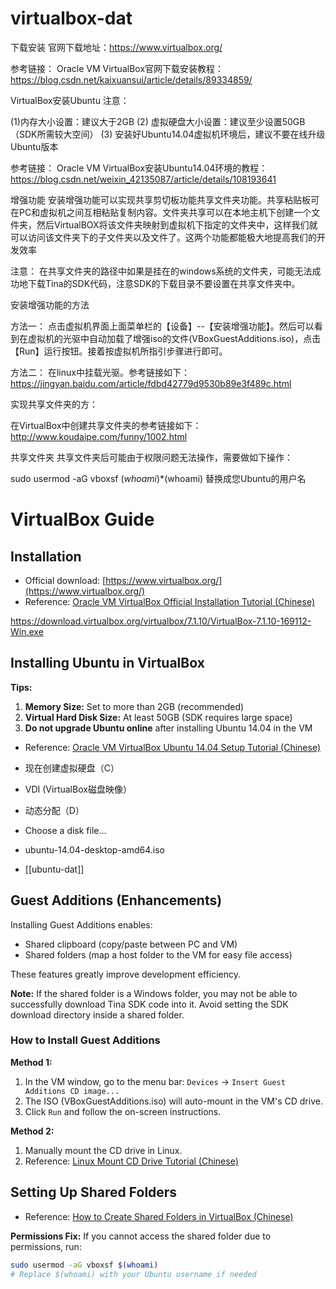 
# virtualbox-dat

下载安装
官网下载地址：https://www.virtualbox.org/

参考链接： Oracle VM VirtualBox官网下载安装教程： https://blog.csdn.net/kaixuansui/article/details/89334859/

VirtualBox安装Ubuntu
注意：

(1)内存大小设置：建议大于2GB
(2) 虚拟硬盘大小设置：建议至少设置50GB（SDK所需较大空间）
(3) 安装好Ubuntu14.04虚拟机环境后，建议不要在线升级Ubuntu版本

参考链接： Oracle VM VirtualBox安装Ubuntu14.04环境的教程： https://blog.csdn.net/weixin_42135087/article/details/108193641

增强功能
安装增强功能可以实现共享剪切板功能共享文件夹功能。共享粘贴板可在PC和虚拟机之间互相粘贴复制内容。文件夹共享可以在本地主机下创建一个文件夹，然后VirtualBOX将该文件夹映射到虚拟机下指定的文件夹中，这样我们就可以访问该文件夹下的子文件夹以及文件了。这两个功能都能极大地提高我们的开发效率

注意： 在共享文件夹的路径中如果是挂在的windows系统的文件夹，可能无法成功地下载Tina的SDK代码，注意SDK的下载目录不要设置在共享文件夹中。

安装增强功能的方法

方法一： 点击虚拟机界面上面菜单栏的【设备】--【安装增强功能】。然后可以看到在虚拟机的光驱中自动加载了增强iso的文件(VBoxGuestAdditions.iso)，点击【Run】运行按钮。接着按虚拟机所指引步骤进行即可。

方法二： 在linux中挂载光驱。参考链接如下： https://jingyan.baidu.com/article/fdbd42779d9530b89e3f489c.html

实现共享文件夹的方：

在VirtualBox中创建共享文件夹的参考链接如下： http://www.koudaipe.com/funny/1002.html

共享文件夹 共享文件夹后可能由于权限问题无法操作，需要做如下操作：


sudo usermod -aG vboxsf $(whoami)
*$(whoami) 替换成您Ubuntu的用户名

# VirtualBox Guide

## Installation

- Official download: [https://www.virtualbox.org/](https://www.virtualbox.org/)
- Reference: [Oracle VM VirtualBox Official Installation Tutorial (Chinese)](https://blog.csdn.net/kaixuansui/article/details/89334859/)

https://download.virtualbox.org/virtualbox/7.1.10/VirtualBox-7.1.10-169112-Win.exe

## Installing Ubuntu in VirtualBox

**Tips:**

1. **Memory Size:** Set to more than 2GB (recommended)
2. **Virtual Hard Disk Size:** At least 50GB (SDK requires large space)
3. **Do not upgrade Ubuntu online** after installing Ubuntu 14.04 in the VM

- Reference: [Oracle VM VirtualBox Ubuntu 14.04 Setup Tutorial (Chinese)](https://blog.csdn.net/weixin_42135087/article/details/108193641)

- 现在创建虚拟硬盘（C）
- VDI (VirtualBox磁盘映像）
- 动态分配（D）
- Choose a disk file...
- ubuntu-14.04-desktop-amd64.iso

- [[ubuntu-dat]]

## Guest Additions (Enhancements)

Installing Guest Additions enables:
- Shared clipboard (copy/paste between PC and VM)
- Shared folders (map a host folder to the VM for easy file access)

These features greatly improve development efficiency.

**Note:**
If the shared folder is a Windows folder, you may not be able to successfully download Tina SDK code into it. Avoid setting the SDK download directory inside a shared folder.

### How to Install Guest Additions

**Method 1:**
1. In the VM window, go to the menu bar: `Devices` → `Insert Guest Additions CD image...`
2. The ISO (VBoxGuestAdditions.iso) will auto-mount in the VM's CD drive.
3. Click `Run` and follow the on-screen instructions.

**Method 2:**
1. Manually mount the CD drive in Linux.
2. Reference: [Linux Mount CD Drive Tutorial (Chinese)](https://jingyan.baidu.com/article/fdbd42779d9530b89e3f489c.html)

## Setting Up Shared Folders

- Reference: [How to Create Shared Folders in VirtualBox (Chinese)](http://www.koudaipe.com/funny/1002.html)

**Permissions Fix:**
If you cannot access the shared folder due to permissions, run:

```bash
sudo usermod -aG vboxsf $(whoami)
# Replace $(whoami) with your Ubuntu username if needed
```


